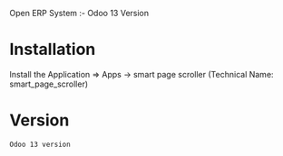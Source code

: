 Open ERP System :- Odoo 13 Version 

Installation 
============
Install the Application => Apps -> smart page scroller (Technical Name: smart_page_scroller)


Version
========
	Odoo 13 version


